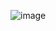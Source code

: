 

![image](https://user-images.githubusercontent.com/89225478/166329849-ed8a648b-65e0-4041-8ef5-41ff6c507c59.png)

